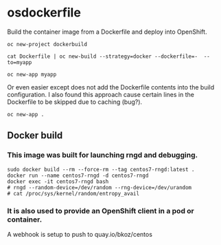 # osdockerfile

Build the container image from a Dockerfile
and deploy into OpenShift.

```oc new-project dockerbuild```

```cat Dockerfile | oc new-build --strategy=docker --dockerfile=-  --to=myapp```

```oc new-app myapp```

Or even easier except does not add the Dockerfile contents into the build configuration. I also found this approach
cause certain lines in the Dockerfile to be skipped due to caching (bug?).

```oc new-app .```

## Docker build
### This image was built for launching rngd and debugging.

```
sudo docker build --rm --force-rm --tag centos7-rngd:latest .
docker run --name centos7-rngd -d centos7-rngd
docker exec -it centos7-rngd bash
# rngd --random-device=/dev/random --rng-device=/dev/urandom
# cat /proc/sys/kernel/random/entropy_avail
```
### It is also used to provide an OpenShift client in a pod or container.

A webhook is setup to push to quay.io/bkoz/centos

